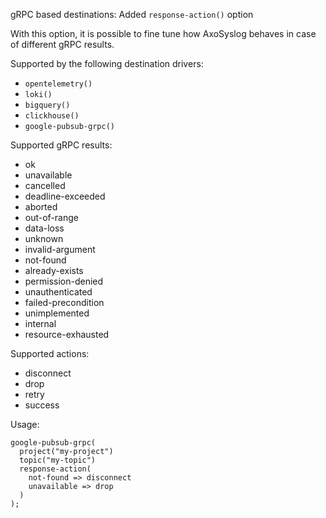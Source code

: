 gRPC based destinations: Added `response-action()` option

With this option, it is possible to fine tune how AxoSyslog
behaves in case of different gRPC results.

Supported by the following destination drivers:
  * `opentelemetry()`
  * `loki()`
  * `bigquery()`
  * `clickhouse()`
  * `google-pubsub-grpc()`

Supported gRPC results:
  * ok
  * unavailable
  * cancelled
  * deadline-exceeded
  * aborted
  * out-of-range
  * data-loss
  * unknown
  * invalid-argument
  * not-found
  * already-exists
  * permission-denied
  * unauthenticated
  * failed-precondition
  * unimplemented
  * internal
  * resource-exhausted

Supported actions:
  * disconnect
  * drop
  * retry
  * success

Usage:
```
google-pubsub-grpc(
  project("my-project")
  topic("my-topic")
  response-action(
    not-found => disconnect
    unavailable => drop
  )
);
```
